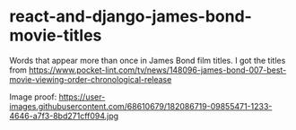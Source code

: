 # react-and-django-james-bond-movie-titles

Words that appear more than once in James Bond film titles.
I got the titles from https://www.pocket-lint.com/tv/news/148096-james-bond-007-best-movie-viewing-order-chronological-release

Image proof: 
https://user-images.githubusercontent.com/68610679/182086719-09855471-1233-4646-a7f3-8bd271cff094.jpg
